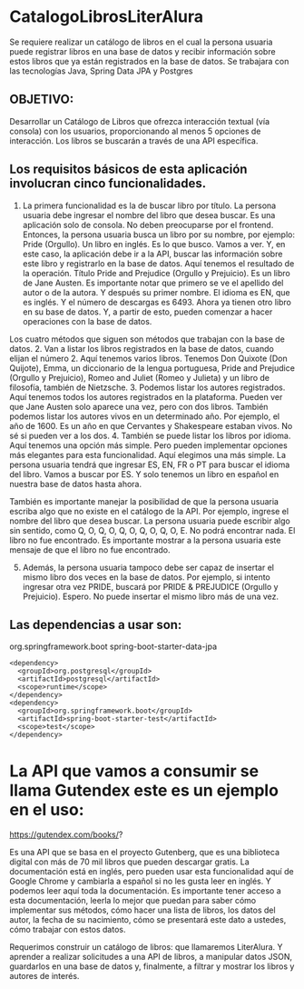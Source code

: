 # CatalogoLibrosLiterAlura

Se requiere realizar un catálogo de libros en el cual la persona usuaria puede registrar libros en una base de datos y recibir información sobre estos libros que ya están registrados en la base de datos. Se trabajara con las tecnologías Java, Spring Data JPA y Postgres 

## OBJETIVO:
Desarrollar un Catálogo de Libros que ofrezca interacción textual (vía consola) con los usuarios, proporcionando al menos 5 opciones de interacción. Los libros se buscarán a través de una API específica. 

## Los requisitos básicos de esta aplicación involucran cinco funcionalidades. 

1.	La primera funcionalidad es la de buscar libro por título. La persona usuaria debe ingresar el nombre del libro que desea buscar. Es una aplicación solo de consola. No deben preocuparse por el frontend. 
Entonces, la persona usuaria busca un libro por su nombre, por ejemplo: Pride (Orgullo). Un libro en inglés. Es lo que busco. Vamos a ver. Y, en este caso, la aplicación debe ir a la API, buscar las información sobre este libro y registrarlo en la base de datos. Aquí tenemos el resultado de la operación. 
Título Pride and Prejudice (Orgullo y Prejuicio). Es un libro de Jane Austen. Es importante notar que primero se ve el apellido del autor o de la autora. Y después su primer nombre. El idioma es EN, que es inglés. Y el número de descargas es 6493. Ahora ya tienen otro libro en su base de datos. Y, a partir de esto, pueden comenzar a hacer operaciones con la base de datos.

Los cuatro métodos que siguen son métodos que trabajan con la base de datos. 
2.	Van a listar los libros registrados en la base de datos, cuando elijan el número 2. Aquí tenemos varios libros. Tenemos Don Quixote (Don Quijote), Emma, un diccionario de la lengua portuguesa, Pride and Prejudice (Orgullo y Prejuicio), Romeo and Juliet (Romeo y Julieta) y un libro de filosofía, también de Nietzsche. 
3.	Podemos listar los autores registrados. Aquí tenemos todos los autores registrados en la plataforma. Pueden ver que Jane Austen solo aparece una vez, pero con dos libros. También podemos listar los autores vivos en un determinado año. Por ejemplo, el año de 1600. Es un año en que Cervantes y Shakespeare estaban vivos. No sé si pueden ver a los dos. 
4.	También se puede listar los libros por idioma. Aquí tenemos una opción más simple. Pero pueden implementar opciones más elegantes para esta funcionalidad. Aquí elegimos una más simple. La persona usuaria tendrá que ingresar ES, EN, FR o PT para buscar el idioma del libro. Vamos a buscar por ES. Y solo tenemos un libro en español en nuestra base de datos hasta ahora.

También es importante manejar la posibilidad de que la persona usuaria escriba algo que no existe en el catálogo de la API. Por ejemplo, ingrese el nombre del libro que desea buscar. La persona usuaria puede escribir algo sin sentido, como Q, O, Q, O, Q, O, Q, O, Q, O, E. No podrá encontrar nada. El libro no fue encontrado. Es importante mostrar a la persona usuaria este mensaje de que el libro no fue encontrado. 

5. Además, la persona usuaria tampoco debe ser capaz de insertar el mismo libro dos veces en la base de datos. Por ejemplo, si intento ingresar otra vez PRIDE, buscará por PRIDE & PREJUDICE (Orgullo y Prejuicio). Espero. No puede insertar el mismo libro más de una vez.

## Las dependencias a usar son:
   <dependency>
      <groupId>org.springframework.boot</groupId>
      <artifactId>spring-boot-starter-data-jpa</artifactId>
    </dependency>

    <dependency>
      <groupId>org.postgresql</groupId>
      <artifactId>postgresql</artifactId>
      <scope>runtime</scope>
    </dependency>
    <dependency>
      <groupId>org.springframework.boot</groupId>
      <artifactId>spring-boot-starter-test</artifactId>
      <scope>test</scope>
    </dependency>


# La API que vamos a consumir se llama Gutendex este es un ejemplo en el uso:  
https://gutendex.com/books/?

Es una API que se basa en el proyecto Gutenberg, que es una biblioteca digital con más de 70 mil libros que pueden descargar gratis. La documentación está en inglés, pero pueden usar esta funcionalidad aquí de Google Chrome y cambiarla a español si no les gusta leer en inglés. Y podemos leer aquí toda la documentación. Es importante tener acceso a esta documentación, leerla lo mejor que puedan para saber cómo implementar sus métodos, cómo hacer una lista de libros, los datos del autor, la fecha de su nacimiento, cómo se presentará este dato a ustedes, cómo trabajar con estos datos.

Requerimos  construir un catálogo de libros: que llamaremos  LiterAlura.  Y aprender a realizar solicitudes a una API de libros, a manipular datos JSON, guardarlos en una base de datos y, finalmente, a filtrar y mostrar los libros y autores de interés.



